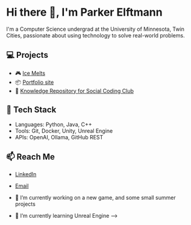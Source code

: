 # Hi there 👋, I'm Parker Elftmann

I'm a Computer Science undergrad at the University of Minnesota, Twin Cities, passionate about using technology to solve real-world problems.

## 💻 Projects
- 🎮 [Ice Melts](https://github.com/Darianlime/IceMelts)
- 📦 [Portfolio site](https://github.com/elftmann1/portfolio-site-v1)
- 🧠 [Knowledge Repository for Social Coding Club](https://github.com/cpet2301/AgendaLLM)

## 🔧 Tech Stack
- Languages: Python, Java, C++
- Tools: Git, Docker, Unity, Unreal Engine
- APIs: OpenAI, Ollama, GitHub REST

## 📫 Reach Me
- [LinkedIn](www.linkedin.com/in/parker-elftmann-02p)
- [Email](mailto:elftm025@umn.com)

- 🔭 I’m currently working on a new game, and some small summer projects
- 🌱 I’m currently learning Unreal Engine
-->
